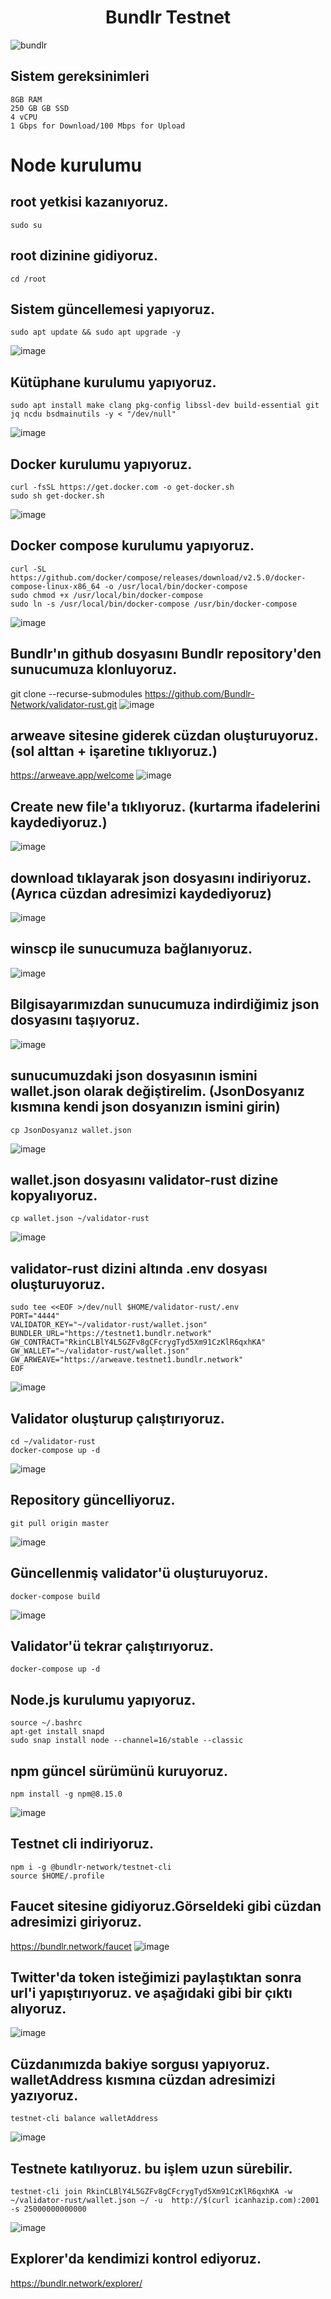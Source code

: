 # <h1 align="center">Bundlr Testnet</h1>

![bundlr](https://user-images.githubusercontent.com/73015593/180402615-3b816a9e-1978-4e0b-8b16-ae172fc715ab.jpg)

## Sistem gereksinimleri
```
8GB RAM
250 GB GB SSD
4 vCPU
1 Gbps for Download/100 Mbps for Upload
```

# Node kurulumu

## root yetkisi kazanıyoruz.
```
sudo su
```

## root dizinine gidiyoruz.
```
cd /root
```

## Sistem güncellemesi yapıyoruz.
```
sudo apt update && sudo apt upgrade -y
```
![image](https://user-images.githubusercontent.com/73015593/180403122-f067c92b-ec50-47ef-81ef-4549639668bc.png)

## Kütüphane kurulumu yapıyoruz.
```
sudo apt install make clang pkg-config libssl-dev build-essential git jq ncdu bsdmainutils -y < "/dev/null"
```
![image](https://user-images.githubusercontent.com/73015593/180403285-107688bb-d141-4694-b7ce-69cc4a595792.png)

## Docker kurulumu yapıyoruz.
```
curl -fsSL https://get.docker.com -o get-docker.sh
sudo sh get-docker.sh
```
![image](https://user-images.githubusercontent.com/73015593/180603095-47428bbd-6864-4ab6-b397-e83124273650.png)


## Docker compose kurulumu yapıyoruz.
```
curl -SL https://github.com/docker/compose/releases/download/v2.5.0/docker-compose-linux-x86_64 -o /usr/local/bin/docker-compose
sudo chmod +x /usr/local/bin/docker-compose
sudo ln -s /usr/local/bin/docker-compose /usr/bin/docker-compose
```
![image](https://user-images.githubusercontent.com/73015593/180603107-0276548d-4657-473d-a7b3-838a63b8a285.png)

## Bundlr'ın github dosyasını Bundlr repository'den sunucumuza klonluyoruz.
git clone --recurse-submodules https://github.com/Bundlr-Network/validator-rust.git
![image](https://user-images.githubusercontent.com/73015593/180603145-52f46685-82cc-4dac-b21b-3fd023f9a053.png)

## arweave sitesine giderek cüzdan oluşturuyoruz. (sol alttan + işaretine tıklıyoruz.)
https://arweave.app/welcome
![image](https://user-images.githubusercontent.com/73015593/180603207-1138b97a-5328-4121-aadd-4a29f3f84059.png)

## Create new file'a tıklıyoruz. (kurtarma ifadelerini kaydediyoruz.)
![image](https://user-images.githubusercontent.com/73015593/180603238-df8433d8-86a5-4bec-907c-b94055799c35.png)

## download tıklayarak json dosyasını indiriyoruz. (Ayrıca cüzdan adresimizi kaydediyoruz)
![image](https://user-images.githubusercontent.com/73015593/180610627-39a07ba0-e0d3-4729-ad14-5fffa97a80c1.png)

## winscp ile sunucumuza bağlanıyoruz.
![image](https://user-images.githubusercontent.com/73015593/180603443-43402c59-6c59-4eb9-86f1-d2381423aaba.png)

## Bilgisayarımızdan sunucumuza indirdiğimiz json dosyasını taşıyoruz.
![image](https://user-images.githubusercontent.com/73015593/180603518-b166868a-eade-4405-98cf-5163af842e67.png)

## sunucumuzdaki json dosyasının ismini wallet.json olarak değiştirelim. (JsonDosyanız kısmına kendi json dosyanızın ismini girin)
```
cp JsonDosyanız wallet.json
```
![image](https://user-images.githubusercontent.com/73015593/180603550-fb120c2e-e90a-4c14-896a-096e9f31acfd.png)

## wallet.json dosyasını validator-rust dizine kopyalıyoruz.
```
cp wallet.json ~/validator-rust
```
![image](https://user-images.githubusercontent.com/73015593/180603628-57fd240d-a09f-4c70-9094-5f436a0249e8.png)

## validator-rust dizini altında .env dosyası oluşturuyoruz.
```
sudo tee <<EOF >/dev/null $HOME/validator-rust/.env
PORT="4444"
VALIDATOR_KEY="~/validator-rust/wallet.json"
BUNDLER_URL="https://testnet1.bundlr.network" 
GW_CONTRACT="RkinCLBlY4L5GZFv8gCFcrygTyd5Xm91CzKlR6qxhKA"  
GW_WALLET="~/validator-rust/wallet.json"
GW_ARWEAVE="https://arweave.testnet1.bundlr.network"
EOF
```
![image](https://user-images.githubusercontent.com/73015593/180605484-5db5287b-bb2f-4648-bdfd-dcd06279410d.png)

## Validator oluşturup çalıştırıyoruz.
```
cd ~/validator-rust
docker-compose up -d
```
![image](https://user-images.githubusercontent.com/73015593/180608039-2ee14516-f6d8-49e2-8b72-93fbfcf26227.png)

## Repository güncelliyoruz.
```
git pull origin master
```
![image](https://user-images.githubusercontent.com/73015593/180608064-55aa1505-9ece-48ae-a3fd-87e4e9c3326c.png)

## Güncellenmiş validator'ü oluşturuyoruz.
```
docker-compose build
```
![image](https://user-images.githubusercontent.com/73015593/180608120-4f4bdcc4-a12d-4a78-8bcd-c656488c30ed.png)

## Validator'ü tekrar çalıştırıyoruz.
```
docker-compose up -d
```

## Node.js kurulumu yapıyoruz.
```
source ~/.bashrc
apt-get install snapd
sudo snap install node --channel=16/stable --classic
```

## npm güncel sürümünü kuruyoruz.
```
npm install -g npm@8.15.0
```
![image](https://user-images.githubusercontent.com/73015593/180609229-ffea7d6b-c53f-4862-9869-777653ad1992.png)


## Testnet cli indiriyoruz.
```
npm i -g @bundlr-network/testnet-cli
source $HOME/.profile
```

## Faucet sitesine gidiyoruz.Görseldeki gibi cüzdan adresimizi giriyoruz.
https://bundlr.network/faucet
![image](https://user-images.githubusercontent.com/73015593/180610746-ce33da60-7a47-4830-bfd0-d06d38779b95.png)

## Twitter'da token isteğimizi paylaştıktan sonra url'i yapıştırıyoruz. ve aşağıdaki gibi bir çıktı alıyoruz.
![image](https://user-images.githubusercontent.com/73015593/180610713-e362ad2d-c347-4b03-a23d-c8c967005c5c.png)

## Cüzdanımızda bakiye sorgusı yapıyoruz. walletAddress kısmına cüzdan adresimizi yazıyoruz.
```
testnet-cli balance walletAddress
```
![image](https://user-images.githubusercontent.com/73015593/180610977-ee74ca81-a542-4b10-bb9b-c127dff5cb3b.png)

## Testnete katılıyoruz. bu işlem uzun sürebilir.
```
testnet-cli join RkinCLBlY4L5GZFv8gCFcrygTyd5Xm91CzKlR6qxhKA -w ~/validator-rust/wallet.json ~/ -u  http://$(curl icanhazip.com):2001 -s 25000000000000
```
![image](https://user-images.githubusercontent.com/73015593/180611584-764b2363-0e76-4a49-a4ef-0cb2a35de5a1.png)

## Explorer'da kendimizi kontrol ediyoruz.
https://bundlr.network/explorer/





































